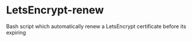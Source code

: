 # LetsEncrypt-renew
Bash script which automatically renew a LetsEncrypt certificate before its expiring
